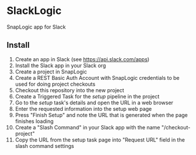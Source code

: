 # SlackLogic
SnapLogic app for Slack

## Install

1. Create an app in Slack (see https://api.slack.com/apps)
1. Install the Slack app in your Slack org
1. Create a project in SnapLogic
1. Create a REST Basic Auth Account with SnapLogic credentials to be used for doing project checkouts
1. Checkout this repository into the new project
1. Create a Triggered Task for the _setup_ pipeline in the project
1. Go to the _setup_ task's details and open the URL in a web browser
1. Enter the requested information into the setup web page
1. Press "Finish Setup" and note the URL that is generated when the page finishes loading
1. Create a "Slash Command" in your Slack app with the name "/checkout-project"
1. Copy the URL from the setup task page into "Request URL" field in the slash command settings
